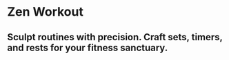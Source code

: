 # Zen Workout
## Sculpt routines with precision. Craft sets, timers, and rests for your fitness sanctuary.
